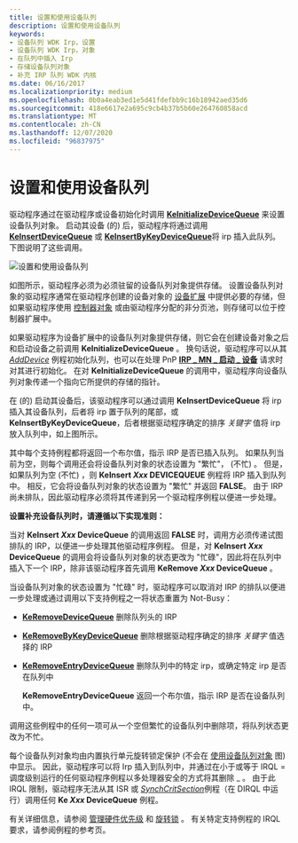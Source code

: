 ```yaml
---
title: 设置和使用设备队列
description: 设置和使用设备队列
keywords:
- 设备队列 WDK Irp，设置
- 设备队列 WDK Irp，对象
- 在队列中插入 Irp
- 存储设备队列对象
- 补充 IRP 队列 WDK 内核
ms.date: 06/16/2017
ms.localizationpriority: medium
ms.openlocfilehash: 0b0a4eab3ed1e5d41fdefbb9c16b18942aed35d6
ms.sourcegitcommit: 418e6617e2a695c9cb4b37b5b60e264760858acd
ms.translationtype: MT
ms.contentlocale: zh-CN
ms.lasthandoff: 12/07/2020
ms.locfileid: "96837975"
---
```

# <a name="setting-up-and-using-device-queues"></a>设置和使用设备队列





驱动程序通过在驱动程序或设备初始化时调用 [**KeInitializeDeviceQueue**](/windows-hardware/drivers/ddi/wdm/nf-wdm-keinitializedevicequeue) 来设置设备队列对象。 启动其设备 (的) 后，驱动程序将通过调用 [**KeInsertDeviceQueue**](/windows-hardware/drivers/ddi/wdm/nf-wdm-keinsertdevicequeue) 或 [**KeInsertByKeyDeviceQueue**](/windows-hardware/drivers/ddi/wdm/nf-wdm-keinsertbykeydevicequeue)将 irp 插入此队列。 下图说明了这些调用。

![设置和使用设备队列](images/3devqobj.png)

如图所示，驱动程序必须为必须驻留的设备队列对象提供存储。 设置设备队列对象的驱动程序通常在驱动程序创建的设备对象的 [设备扩展](device-extensions.md) 中提供必要的存储，但如果驱动程序使用 [控制器对象](./introduction-to-controller-objects.md) 或由驱动程序分配的非分页池，则存储可以位于控制器扩展中。

如果驱动程序为设备扩展中的设备队列对象提供存储，则它会在创建设备对象之后和启动设备之前调用 **KeInitializeDeviceQueue** 。 换句话说，驱动程序可以从其 [*AddDevice*](/windows-hardware/drivers/ddi/wdm/nc-wdm-driver_add_device) 例程初始化队列，也可以在处理 PnP [**IRP \_ MN \_ 启动 \_ 设备**](./irp-mn-start-device.md) 请求时对其进行初始化。 在对 **KeInitializeDeviceQueue** 的调用中，驱动程序向设备队列对象传递一个指向它所提供的存储的指针。

在 (的) 启动其设备后，该驱动程序可以通过调用 **KeInsertDeviceQueue** 将 irp 插入其设备队列，后者将 irp 置于队列的尾部，或 **KeInsertByKeyDeviceQueue**，后者根据驱动程序确定的排序 *关键字* 值将 irp 放入队列中，如上图所示。

其中每个支持例程都将返回一个布尔值，指示 IRP 是否已插入队列。 如果队列当前为空，则每个调用还会将设备队列对象的状态设置为 "繁忙"， (不忙) 。 但是，如果队列为空 (不忙) ，则 **KeInsert *Xxx* DEVICEQUEUE** 例程将 IRP 插入到队列中。 相反，它会将设备队列对象的状态设置为 "繁忙" 并返回 **FALSE**。 由于 IRP 尚未排队，因此驱动程序必须将其传递到另一个驱动程序例程以便进一步处理。

**设置补充设备队列时，请遵循以下实现准则：**

当对 **KeInsert *Xxx* DeviceQueue** 的调用返回 **FALSE** 时，调用方必须传递试图排队的 IRP，以便进一步处理其他驱动程序例程。
但是，对 **KeInsert *Xxx* DeviceQueue** 的调用会将设备队列对象的状态更改为 "忙碌"，因此将在队列中插入下一个 IRP，除非该驱动程序首先调用 **KeRemove *Xxx* DeviceQueue** 。

当设备队列对象的状态设置为 "忙碌" 时，驱动程序可以取消对 IRP 的排队以便进一步处理或通过调用以下支持例程之一将状态重置为 Not-Busy：

-   [**KeRemoveDeviceQueue**](/windows-hardware/drivers/ddi/wdm/nf-wdm-keremovedevicequeue) 删除队列头的 IRP

-   [**KeRemoveByKeyDeviceQueue**](/windows-hardware/drivers/ddi/wdm/nf-wdm-keremovebykeydevicequeue) 删除根据驱动程序确定的排序 *关键字* 值选择的 IRP

-   [**KeRemoveEntryDeviceQueue**](/windows-hardware/drivers/ddi/wdm/nf-wdm-keremoveentrydevicequeue) 删除队列中的特定 irp，或确定特定 irp 是否在队列中

    **KeRemoveEntryDeviceQueue** 返回一个布尔值，指示 IRP 是否在设备队列中。

调用这些例程中的任何一项可从一个空但繁忙的设备队列中删除项，将队列状态更改为不忙。

每个设备队列对象均由内置执行单元旋转锁定保护 (不会在 [使用设备队列对象](#setting-up-and-using-device-queues) 图) 中显示。 因此，驱动程序可以将 Irp 插入到队列中，并通过在小于或等于 IRQL = 调度级别运行的任何驱动程序例程以多处理器安全的方式将其删除 \_ 。 由于此 IRQL 限制，驱动程序无法从其 ISR 或 [*SynchCritSection*](/windows-hardware/drivers/ddi/wdm/nc-wdm-ksynchronize_routine)例程（在 DIRQL 中运行）调用任何 **Ke *Xxx* DeviceQueue** 例程。

有关详细信息，请参阅 [管理硬件优先级](managing-hardware-priorities.md) 和 [旋转锁](./introduction-to-spin-locks.md) 。 有关特定支持例程的 IRQL 要求，请参阅例程的参考页。

 

